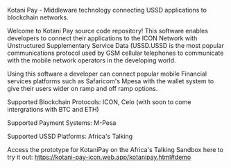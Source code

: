 Kotani Pay - Middleware technology connecting USSD applications to blockchain networks.

Welcome to Kotani Pay source code repository! This software enables developers to connect their applications to the ICON Network with Unstructured Supplementary Service Data (USSD.USSD is the most popular communications protocol used by GSM cellular telephones to communicate with the mobile network operators in the developing world.

Using this software a developer can connect popular mobile Financial services platforms such as Safaricom's Mpesa with the wallet system to give their users wider on ramp and off ramp options.

Supported Blockchain Protocols: ICON, Celo (with soon to come intergrations with BTC and ETH)

Supported Payment Systems: M-Pesa

Supported USSD Platforms: Africa's Talking

Access the prototype for KotaniPay on the Africa's Talking Sandbox here to try it out:
https://kotani-pay-icon.web.app/kotanipay.html#demo 
